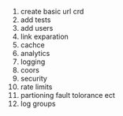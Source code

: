 1. create basic url crd
2. add tests
3. add users
4. link exparation
5. cachce
6. analytics
7. logging
8. coors
9. security
10. rate limits
11. partioning fault tolorance ect
12. log groups
